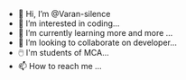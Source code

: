 - 👋 Hi, I’m @Varan-silence
- 👀 I’m interested in coding...
- 🌱 I’m currently learning more and more ...
- 💞️ I’m looking to collaborate on developer...
- 🖱️ I'm students of MCA...
- 📫 How to reach me ...
 
<!---
Varan-silence/Varan-silence is a ✨ special ✨ repository because its `README.md` (this file) appears on your GitHub profile.
You can click the Preview link to take a look at your changes.
--->
